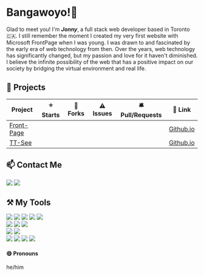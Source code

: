 # Bangawoyo!👋
Glad to meet you! I'm ***Jonny***, a full stack web developer based in Toronto 🇨🇦.
I still remember the moment I created my very first website with Microsoft FrontPage when I was young.
I was drawn to and fascinated by the early era of web technology from then.
Over the years, web technology has significantly changed, but my passion and love for it haven't diminished.
I believe the infinite possibility of the web that has a positive impact on our society by bridging the virtual environment and real life.


## 🚀 Projects
| Project | ⭐ Starts | 🍴 Forks | ⚠️ Issues | 🛎️ Pull/Requests | 🔗 Link |
|---|:-:|:-:|:-:|:-:|:-:|
| [Front-Page](https://github.com/jonpardev/jonpardev.github.io) |  |  |  |  | [Github.io](https://jonpardev.github.io/) |
| [TT-See](https://github.com/jonpardev/tt-see) |  |  |  |  | [Github.io](https://jonpardev.github.io/tt-see) |

## 📫 Contact Me
[![](https://img.shields.io/badge/parkqm@gmail.com-EA4335?logo=gmail&style=for-the-badge&logoColor=white)](mailto:parkqm@gmail.com) 
[![](https://img.shields.io/badge/jonnypark-0A66C2?logo=linkedin&style=for-the-badge&logoColor=white)](https://www.linkedin.com/in/jonnypark)

## ⚒️ My Tools
[![](https://img.shields.io/badge/JavaScript-F7DF1E?logo=javascript&style=for-the-badge&logoColor=333333)](https://www.ecma-international.org/technical-committees/tc39/)
[![](https://img.shields.io/badge/TypeScript-3178C6?logo=typescript&style=for-the-badge&logoColor=white)](https://www.typescriptlang.org/)
[![](https://img.shields.io/badge/Node.js-339933?logo=nodedotjs&style=for-the-badge&logoColor=white)](https://nodejs.org/)
[![](https://img.shields.io/badge/Express-000000?logo=express&style=for-the-badge&logoColor=white)](https://expressjs.com/)
[![](https://img.shields.io/badge/MongoDB-47A248?logo=mongodb&style=for-the-badge&logoColor=white)](https://www.mongodb.com/)  
[![](https://img.shields.io/badge/React-61DAFB?logo=react&style=for-the-badge&logoColor=333333)](https://reactjs.org/)
[![](https://img.shields.io/badge/Redux-764ABC?logo=redux&style=for-the-badge&logoColor=white)](https://redux.js.org/)
[![](https://img.shields.io/badge/Vite-646CFF?logo=vite&style=for-the-badge&logoColor=white)](https://vitejs.dev/)  
[![](https://img.shields.io/badge/C%23-239120?logo=csharp&style=for-the-badge&logoColor=white)](https://learn.microsoft.com/en-us/dotnet/csharp/)
[![](https://img.shields.io/badge/ASP.NET-512BD4?logo=dotnet&style=for-the-badge&logoColor=white)](https://dotnet.microsoft.com/apps/aspnet)  
[![](https://img.shields.io/badge/HTML5-E34F26?logo=html5&style=for-the-badge&logoColor=white)](https://whatwg.org/)
[![](https://img.shields.io/badge/CSS3-1572B6?logo=css3&style=for-the-badge&logoColor=white)](https://www.w3.org/Style/CSS/Overview.en.html)
[![](https://img.shields.io/badge/Sass-CC6699?logo=sass&style=for-the-badge&logoColor=white)](https://sass-lang.com/)
[![](https://img.shields.io/badge/Tailwind_CSS-06B6D4?logo=tailwindcss&style=for-the-badge&logoColor=white)](https://tailwindcss.com/)

#### 😄 Pronouns
he/him
